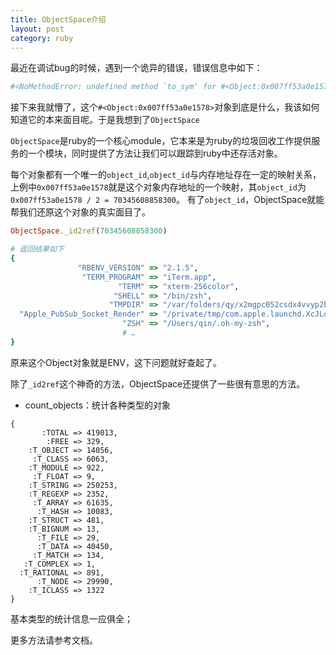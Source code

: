 ```yaml
---
title: ObjectSpace介绍
layout: post
category: ruby
---
```


最近在调试bug的时候，遇到一个诡异的错误，错误信息中如下：

```ruby
#<NoMethodError: undefined method `to_sym' for #<Object:0x007ff53a0e1578>>
```

接下来我就懵了，这个`#<Object:0x007ff53a0e1578>`对象到底是什么，我该如何知道它的本来面目呢。于是我想到了`ObjectSpace`

`ObjectSpace`是ruby的一个核心module，它本来是为ruby的垃圾回收工作提供服务的一个模块，同时提供了方法让我们可以跟踪到ruby中还存活对象。

每个对象都有一个唯一的`object_id`,`object_id`与内存地址存在一定的映射关系，上例中`0x007ff53a0e1578`就是这个对象内存地址的一个映射，其`object_id`为`0x007ff53a0e1578 / 2 = 70345608858300`。
有了`object_id`，ObjectSpace就能帮我们还原这个对象的真实面目了。

```ruby
ObjectSpace._id2ref(70345608858300)

# 返回结果如下
{
               "RBENV_VERSION" => "2.1.5",
                "TERM_PROGRAM" => "iTerm.app",
                        "TERM" => "xterm-256color",
                       "SHELL" => "/bin/zsh",
                      "TMPDIR" => "/var/folders/qy/x2mgpc052csdx4vvyp2b7wsm0000gn/T/",
  "Apple_PubSub_Socket_Render" => "/private/tmp/com.apple.launchd.XcJLqAwJLx/Render",
                         "ZSH" => "/Users/qin/.oh-my-zsh",
                         # …
}
```
原来这个Object对象就是ENV，这下问题就好查起了。

除了`_id2ref`这个神奇的方法，ObjectSpace还提供了一些很有意思的方法。

- count_objects：统计各种类型的对象

```
{
       :TOTAL => 419013,
        :FREE => 329,
    :T_OBJECT => 14056,
     :T_CLASS => 6063,
    :T_MODULE => 922,
     :T_FLOAT => 9,
    :T_STRING => 250253,
    :T_REGEXP => 2352,
     :T_ARRAY => 61635,
      :T_HASH => 10083,
    :T_STRUCT => 481,
    :T_BIGNUM => 13,
      :T_FILE => 29,
      :T_DATA => 40450,
     :T_MATCH => 134,
   :T_COMPLEX => 1,
  :T_RATIONAL => 891,
      :T_NODE => 29990,
    :T_ICLASS => 1322
}
```
基本类型的统计信息一应俱全；

更多方法请参考文档。
